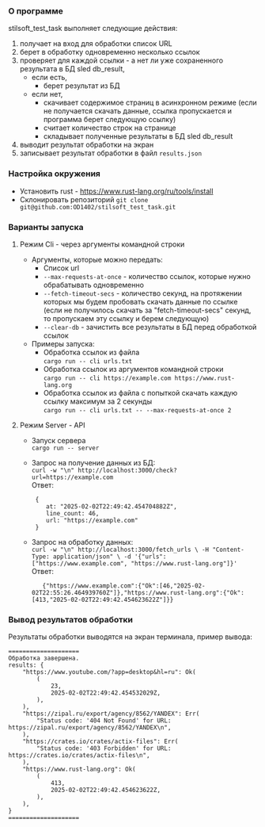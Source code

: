 ### О программе

stilsoft_test_task выполняет следующие действия:
1. получает на вход для обработки список URL
2. берет в обработку одновременно несколько ссылок
3. проверяет для каждой ссылки - а нет ли уже сохраненного результата в БД sled db_result,<br/>
    * если есть,
      - берет результат из БД<br/>
    * если нет,
      - скачивает содержимое страниц в асинхронном режиме (если не получается скачать данные, ссылка пропускается и программа берет следующую ссылку)
      - считает количество строк на странице
      - складывает полученные результаты в БД sled db_result
4. выводит результат обработки на экран
5. записывает результат обработки в файл `results.json`

### Настройка окружения

* Установить rust - https://www.rust-lang.org/ru/tools/install
* Склонировать репозиторий `git clone git@github.com:OD1402/stilsoft_test_task.git`

### Варианты запуска

1. Режим Cli - через аргументы командной строки
     *  Аргументы, которые можно передать:
        * Список url
        * `--max-requests-at-once` - количество ссылок, которые нужно обрабатывать одновременно
        * `--fetch-timeout-secs` - количество секунд, на протяжении которых мы будем пробовать скачать данные по ссылке (если не получилось скачать за "fetch-timeout-secs" секунд, то пропускаем эту ссылку и берем следующую)
        * `--clear-db` - зачистить все результаты в БД перед обработкой ссылок
   * Примеры запуска:
     *  Обработка ссылок из файла  <br/>`cargo run -- cli urls.txt`
     *  Обработка ссылок из аргументов командной строки  <br/>`cargo run -- cli https://example.com https://www.rust-lang.org`
     *  Обработка ссылок из файла с попыткой скачать каждую ссылку максимум за 2 секунды  <br/>`cargo run -- cli urls.txt -- --max-requests-at-once 2` 

2. Режим Server - API
   * Запуск сервера  <br/>`cargo run -- server`

   * Запрос на получение данных из БД:
     <br/>`curl -w "\n" http://localhost:3000/check?url=https://example.com`
     <br/>Ответ: <br/>
     ```
      {
         at: "2025-02-02T22:49:42.454704882Z",
         line_count: 46,
         url: "https://example.com"
      }
      ```

   * Запрос на обработку данных: 
      <br/>`curl -w "\n" http://localhost:3000/fetch_urls \
      -H "Content-Type: application/json" \
      -d '{"urls": ["https://www.example.com", "https://www.rust-lang.org"]}'`
      <br/>Ответ: <br/>
      ```
         {"https://www.example.com":{"Ok":[46,"2025-02-02T22:55:26.464939760Z"]},"https://www.rust-lang.org":{"Ok":[413,"2025-02-02T22:49:42.454623622Z"]}}
      ```

### Вывод результатов обработки

Результаты обработки выводятся на экран терминала, пример вывода:
```
====================
Обработка завершена. 
results: {
    "https://www.youtube.com/?app=desktop&hl=ru": Ok(
        (
            23,
            2025-02-02T22:49:42.454532029Z,
        ),
    ),
    "https://zipal.ru/export/agency/8562/YANDEX": Err(
        "Status code: '404 Not Found' for URL: https://zipal.ru/export/agency/8562/YANDEX\n",
    ),
    "https://crates.io/crates/actix-files": Err(
        "Status code: '403 Forbidden' for URL: https://crates.io/crates/actix-files\n",
    ),
    "https://www.rust-lang.org": Ok(
        (
            413,
            2025-02-02T22:49:42.454623622Z,
        ),
    ),
}
====================
```
